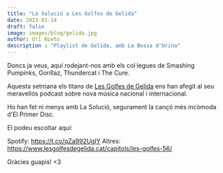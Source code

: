```yaml
---
title: "La Solució a Les Golfes de Gelida"
date: 2023-01-14
draft: false
image: images/blog/gelida.jpg
author: Uri Nieto
description : "Playlist de Gelida, amb La Bossa d'Urina"
---
```


Doncs ja veus, aquí rodejant-nos amb els col·legues de Smashing Pumpinks, Gorillaz, Thundercat i The Cure.

Aquesta setmana els titans de [Les Golfes de Gelida](https://www.lesgolfesdegelida.cat/hola/) ens han afegit al seu meravellós podcast sobre nova música nacional i internacional.

Ho han fet ni menys amb La Solució, segurament la cançó més incòmoda d'El Primer Disc.

El podeu escoltar aquí:

Spotify: https://t.co/qZa992UgIY
Altres: https://www.lesgolfesdegelida.cat/capitols/les-golfes-56/

Gràcies guapis! <3
